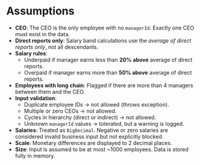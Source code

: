# Assumptions

- **CEO**: The CEO is the only employee with no `managerId`. Exactly one CEO must exist in the data.
- **Direct reports only**: Salary band calculations use the *average of direct reports only*, not all descendants.
- **Salary rules**:
    - Underpaid if manager earns less than **20% above** average of direct reports.
    - Overpaid if manager earns more than **50% above** average of direct reports.
- **Employees with long chain**: Flagged if there are more than 4 managers between them and the CEO.
- **Input validation**:
    - Duplicate employee IDs → not allowed (throws exception).
    - Multiple or zero CEOs → not allowed.
    - Cycles in hierarchy (direct or indirect) → not allowed.
    - Unknown `managerId` values → tolerated, but a warning is logged.
- **Salaries**: Treated as `BigDecimal`. Negative or zero salaries are considered invalid business input but not explicitly blocked.
- **Scale**: Monetary differences are displayed to 2 decimal places.
- **Size**: Input is assumed to be at most ~1000 employees. Data is stored fully in memory.
